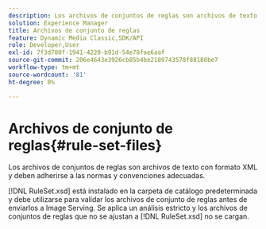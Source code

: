 ```yaml
---
description: Los archivos de conjuntos de reglas son archivos de texto con formato XML y deben adherirse a las normas y convenciones adecuadas.
solution: Experience Manager
title: Archivos de conjunto de reglas
feature: Dynamic Media Classic,SDK/API
role: Developer,User
exl-id: 7f3d700f-1941-4220-b91d-54e78fae6aaf
source-git-commit: 206e4643e3926cb85b4be2189743578f88180be7
workflow-type: tm+mt
source-wordcount: '81'
ht-degree: 0%

---
```


# Archivos de conjunto de reglas{#rule-set-files}

Los archivos de conjuntos de reglas son archivos de texto con formato XML y deben adherirse a las normas y convenciones adecuadas.

[!DNL RuleSet.xsd] está instalado en la carpeta de catálogo predeterminada y debe utilizarse para validar los archivos de conjunto de reglas antes de enviarlos a Image Serving. Se aplica un análisis estricto y los archivos de conjuntos de reglas que no se ajustan a [!DNL RuleSet.xsd] no se cargan.
